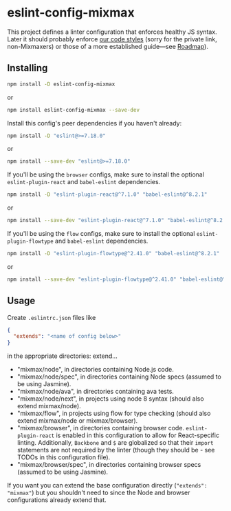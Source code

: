 # eslint-config-mixmax

This project defines a linter configuration that enforces healthy JS syntax.
Later it should probably enforce [our code styles](https://github.com/mixmaxhq/code-styles#js)
(sorry for the private link, non-Mixmaxers) or those of a more established guide&mdash;see [Roadmap](#roadmap)).

## Installing

```sh
npm install -D eslint-config-mixmax
```

or

```sh
npm install eslint-config-mixmax --save-dev
```

Install this config's peer dependencies if you haven't already:

```sh
npm install -D "eslint@>=7.18.0"
```

or

```sh
npm install --save-dev "eslint@>=7.18.0"
```

If you'll be using the `browser` configs, make sure to install the optional `eslint-plugin-react` and `babel-eslint` dependencies.

```sh
npm install -D "eslint-plugin-react@^7.1.0" "babel-eslint@^8.2.1"
```

or

```sh
npm install --save-dev "eslint-plugin-react@^7.1.0" "babel-eslint@^8.2.1"
```

If you'll be using the `flow` configs, make sure to install the optional `eslint-plugin-flowtype` and `babel-eslint` dependencies.

```sh
npm install -D "eslint-plugin-flowtype@^2.41.0" "babel-eslint@^8.2.1"
```

or

```sh
npm install --save-dev "eslint-plugin-flowtype@^2.41.0" "babel-eslint@^8.2.1"
```

## Usage

Create `.eslintrc.json` files like

```json
{
  "extends": "<name of config below>"
}
```

in the appropriate directories: extend…

- "mixmax/node", in directories containing Node.js code.
- "mixmax/node/spec", in directories containing Node specs (assumed to be using Jasmine).
- "mixmax/node/ava", in directories containing ava tests.
- "mixmax/node/next", in projects using node 8 syntax (should also extend mixmax/node).
- "mixmax/flow", in projects using flow for type checking (should also extend mixmax/node or mixmax/browser).
- "mixmax/browser", in directories containing browser code. `eslint-plugin-react` is enabled in this configuration to allow for React-specific linting. Additionally, `Backbone` and `$` are globalized so that their `import` statements are not required by the linter (though they should be - see TODOs in this configuration file).
- "mixmax/browser/spec", in directories containing browser specs (assumed to be using Jasmine).

If you want you can extend the base configuration directly (`"extends": "mixmax"`) but you shouldn't
need to since the Node and browser configurations already extend that.
